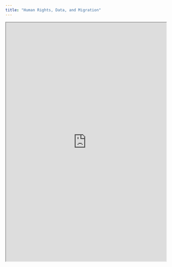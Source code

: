 ```yaml
---
title: "Human Rights, Data, and Migration"
---
```



<iframe height="750" width="100%" src="https://ewelton.github.io/ktest/wiki.html#Human%20Rights,%20Data,%20and%20Migration"></iframe>
